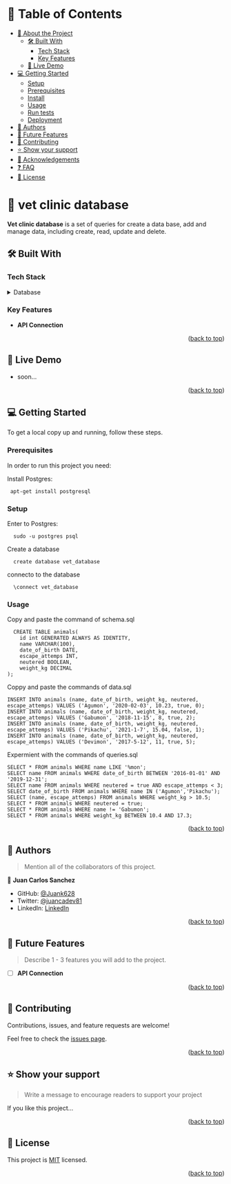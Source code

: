 <!-- TABLE OF CONTENTS -->

# 📗 Table of Contents

- [📖 About the Project](#about-project)
  - [🛠 Built With](#built-with)
    - [Tech Stack](#tech-stack)
    - [Key Features](#key-features)
  - [🚀 Live Demo](#live-demo)
- [💻 Getting Started](#getting-started)
  - [Setup](#setup)
  - [Prerequisites](#prerequisites)
  - [Install](#install)
  - [Usage](#usage)
  - [Run tests](#run-tests)
  - [Deployment](#triangular_flag_on_post-deployment)
- [👥 Authors](#authors)
- [🔭 Future Features](#future-features)
- [🤝 Contributing](#contributing)
- [⭐️ Show your support](#support)
- [🙏 Acknowledgements](#acknowledgements)
- [❓ FAQ](#faq)
- [📝 License](#license)

<!-- PROJECT DESCRIPTION -->

# 📖 vet clinic database <a name="about-project"></a>

**Vet clinic database** is a set of queries for create a data base, add and manage data, including create, read, update and delete.

## 🛠 Built With <a name="built-with"></a>

### Tech Stack <a name="tech-stack"></a>

<details>
<summary>Database</summary>
  <ul>
    <li><a href="https://www.postgresql.org/">PostgreSQL</a></li>
  </ul>
</details>

<!-- Features -->

### Key Features <a name="key-features"></a>

- **API Connection**

<p align="right">(<a href="#readme-top">back to top</a>)</p>

<!-- LIVE DEMO -->

## 🚀 Live Demo <a name="live-demo"></a>

- soon...

<p align="right">(<a href="#readme-top">back to top</a>)</p>

<!-- GETTING STARTED -->

## 💻 Getting Started <a name="getting-started"></a>

To get a local copy up and running, follow these steps.

### Prerequisites

In order to run this project you need:

Install Postgres:

```
 apt-get install postgresql
```

### Setup

Enter to Postgres:

```
  sudo -u postgres psql
```

Create a database

```
  create database vet_database
```

connecto to the database

```
  \connect vet_database
```

### Usage

Copy and paste the command of schema.sql

```
  CREATE TABLE animals(
    id int GENERATED ALWAYS AS IDENTITY,
    name VARCHAR(100),
    date_of_birth DATE,
    escape_attemps INT,
    neutered BOOLEAN,
    weight_kg DECIMAL
);
```

Coppy and paste the commands of data.sql

```
INSERT INTO animals (name, date_of_birth, weight_kg, neutered, escape_attemps) VALUES ('Agumon', '2020-02-03', 10.23, true, 0);
INSERT INTO animals (name, date_of_birth, weight_kg, neutered, escape_attemps) VALUES ('Gabumon', '2018-11-15', 8, true, 2);
INSERT INTO animals (name, date_of_birth, weight_kg, neutered, escape_attemps) VALUES ('Pikachu', '2021-1-7', 15.04, false, 1);
INSERT INTO animals (name, date_of_birth, weight_kg, neutered, escape_attemps) VALUES ('Devimon', '2017-5-12', 11, true, 5);
```

Expermient with the commands of queries.sql

```
SELECT * FROM animals WHERE name LIKE '%mon';
SELECT name FROM animals WHERE date_of_birth BETWEEN '2016-01-01' AND '2019-12-31';
SELECT name FROM animals WHERE neutered = true AND escape_attemps < 3;
SELECT date_of_birth FROM animals WHERE name IN ('Agumon','Pikachu');
SELECT (name, escape_attemps) FROM animals WHERE weight_kg > 10.5;
SELECT * FROM animals WHERE neutered = true;
SELECT * FROM animals WHERE name != 'Gabumon';
SELECT * FROM animals WHERE weight_kg BETWEEN 10.4 AND 17.3;
```

<p align="right">(<a href="#readme-top">back to top</a>)</p>

<!-- AUTHORS -->

## 👥 Authors <a name="authors"></a>

> Mention all of the collaborators of this project.

👤 **Juan Carlos Sanchez**

- GitHub: [@Juank628](https://github.com/Juank628)
- Twitter: [@juancadev81](https://twitter.com/juancadev81)
- LinkedIn: [LinkedIn](https://linkedin.com/in/juan-carlos-sanchez-zunino)


<p align="right">(<a href="#readme-top">back to top</a>)</p>

<!-- FUTURE FEATURES -->

## 🔭 Future Features <a name="future-features"></a>

> Describe 1 - 3 features you will add to the project.

- [ ] **API Connection**

<p align="right">(<a href="#readme-top">back to top</a>)</p>

<!-- CONTRIBUTING -->

## 🤝 Contributing <a name="contributing"></a>

Contributions, issues, and feature requests are welcome!

Feel free to check the [issues page](https://github.com/Juank628/vet_database/issues).

<p align="right">(<a href="#readme-top">back to top</a>)</p>

<!-- SUPPORT -->

## ⭐️ Show your support <a name="support"></a>

> Write a message to encourage readers to support your project

If you like this project...

<p align="right">(<a href="#readme-top">back to top</a>)</p>

<!-- LICENSE -->

## 📝 License <a name="license"></a>

This project is [MIT](./LICENSE) licensed.

<p align="right">(<a href="#readme-top">back to top</a>)</p>

